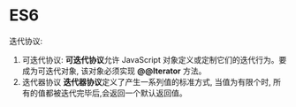 # ES6

迭代协议:

1. 可迭代协议:
   **可迭代协议**允许 JavaScript 对象定义或定制它们的迭代行为。要成为可迭代对象, 该对象必须实现 **@@Iterator** 方法。
2. 迭代器协议
   **迭代器协议**定义了产生一系列值的标准方式, 当值为有限个时, 所有的值都被迭代完毕后,会返回一个默认返回值。

